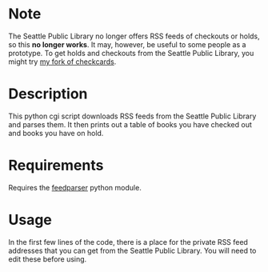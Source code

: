 # Note

The Seattle Public Library no longer offers RSS feeds of checkouts or holds, so this **no longer works**. It may, however, be useful to some people as a prototype. To get holds and checkouts from the Seattle Public Library, you might try [my fork of checkcards][1].

# Description

This python cgi script downloads RSS feeds from the Seattle Public Library and parses them. It then prints out a table of books you have checked out and books you have on hold.

# Requirements

Requires the [feedparser][2] python module.

# Usage

In the first few lines of the code, there is a place for the private RSS feed addresses that you can get from the Seattle Public Library. You will need to edit these before using.


[1]: https://github.com/nathan11g/checkcards
[2]: http://feedparser.org

